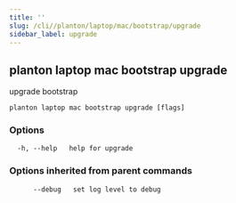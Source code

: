 ```yaml
---
title: ''
slug: /cli//planton/laptop/mac/bootstrap/upgrade
sidebar_label: upgrade
---
```

## planton laptop mac bootstrap upgrade

upgrade bootstrap

```
planton laptop mac bootstrap upgrade [flags]
```

### Options

```
  -h, --help   help for upgrade
```

### Options inherited from parent commands

```
      --debug   set log level to debug
```

